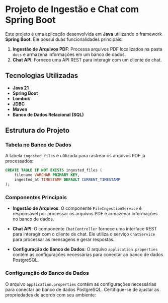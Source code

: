 # Projeto de Ingestão e Chat com Spring Boot

Este projeto é uma aplicação desenvolvida em **Java** utilizando o framework **Spring Boot**. Ele possui duas funcionalidades principais:

1. **Ingestão de Arquivos PDF**: Processa arquivos PDF localizados na pasta `docs` e armazena informações em um banco de dados.
2. **Chat API**: Fornece uma API REST para interagir com um cliente de chat.

## Tecnologias Utilizadas

- **Java 21**
- **Spring Boot**
- **Lombok**
- **JDBC**
- **Maven**
- **Banco de Dados Relacional (SQL)**

## Estrutura do Projeto

### Tabela no Banco de Dados

A tabela `ingested_files` é utilizada para rastrear os arquivos PDF já processados:

```sql
CREATE TABLE IF NOT EXISTS ingested_files (
    filename VARCHAR PRIMARY KEY,
    ingested_at TIMESTAMP DEFAULT CURRENT_TIMESTAMP
);
```


### Componentes Principais

- **Ingestão de Arquivos**: O componente `FileIngestionService` é responsável por processar os arquivos PDF e armazenar informações no banco de dados.

- **Chat API**: O componente `ChatController` fornece uma interface REST para interagir com o cliente de chat. Ele utiliza o serviço `ChatService` para processar as mensagens e gerar respostas.

- **Configuração do Banco de Dados**: O arquivo `application.properties` contém as configurações necessárias para conectar ao banco de dados PostgreSQL.

### Configuração do Banco de Dados

O arquivo `application.properties` contém as configurações necessárias para conectar ao banco de dados PostgreSQL. Certifique-se de ajustar as propriedades de acordo com seu ambiente:



